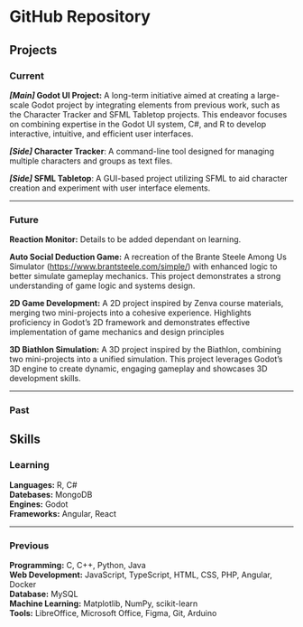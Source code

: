 # GitHub Repository

## Projects

### Current

***[Main]* Godot UI Project:** A long-term initiative aimed at creating a large-scale Godot project by integrating elements from previous work, such as the Character Tracker and SFML Tabletop projects. This endeavor focuses on combining expertise in the Godot UI system, C#, and R to develop interactive, intuitive, and efficient user interfaces.

***[Side]* Character Tracker**: A command-line tool designed for managing multiple characters and groups as text files.

***[Side]* SFML Tabletop**: A GUI-based project utilizing SFML to aid character creation and experiment with user interface elements.

***

### Future

**Reaction Monitor:** Details to be added dependant on learning. 

**Auto Social Deduction Game:** A recreation of the Brante Steele Among Us Simulator (https://www.brantsteele.com/simple/) with enhanced logic to better simulate gameplay mechanics. This project demonstrates a strong understanding of game logic and systems design.

**2D Game Development:** A 2D project inspired by Zenva course materials, merging two mini-projects into a cohesive experience. Highlights proficiency in Godot’s 2D framework and demonstrates effective implementation of game mechanics and design principles

**3D Biathlon Simulation:** A 3D project inspired by the Biathlon, combining two mini-projects into a unified simulation. This project leverages Godot’s 3D engine to create dynamic, engaging gameplay and showcases 3D development skills.

***

### Past



## Skills

### Learning

**Languages:** R, C# <br>
**Datebases:** MongoDB <br>
**Engines:** Godot <br>
**Frameworks:** Angular, React

***

### Previous

**Programming:** C, C++, Python, Java <br>
**Web Development:** JavaScript, TypeScript, HTML, CSS, PHP, Angular, Docker <br>
**Database:** MySQL <br>
**Machine Learning:** Matplotlib, NumPy, scikit-learn <br>
**Tools:** LibreOffice, Microsoft Office, Figma, Git, Arduino
<!---
### Programming
![C](https://img.shields.io/badge/c-%2300599C.svg?style=for-the-badge&logo=c&logoColor=white)
![C++](https://img.shields.io/badge/c++-%2300599C.svg?style=for-the-badge&logo=c%2B%2B&logoColor=white)
![Python](https://img.shields.io/badge/python-3670A0?style=for-the-badge&logo=python&logoColor=ffdd54)
![Java](https://img.shields.io/badge/java-%23ED8B00.svg?style=for-the-badge&logo=openjdk&logoColor=white)

### Web Development
![JavaScript](https://img.shields.io/badge/javascript-%23323330.svg?style=for-the-badge&logo=javascript&logoColor=%23F7DF1E)
![TypeScript](https://img.shields.io/badge/typescript-%23007ACC.svg?style=for-the-badge&logo=typescript&logoColor=white)
![HTML5](https://img.shields.io/badge/html5-%23E34F26.svg?style=for-the-badge&logo=html5&logoColor=white)
![CSS3](https://img.shields.io/badge/css3-%231572B6.svg?style=for-the-badge&logo=css3&logoColor=white)
![PHP](https://img.shields.io/badge/php-%23777BB4.svg?style=for-the-badge&logo=php&logoColor=white)
![Angular.js](https://img.shields.io/badge/angular.js-%23E23237.svg?style=for-the-badge&logo=angularjs&logoColor=white)
![Docker](https://img.shields.io/badge/docker-%230db7ed.svg?style=for-the-badge&logo=docker&logoColor=white)

### Database
![MySQL](https://img.shields.io/badge/mysql-%2300f.svg?style=for-the-badge&logo=mysql&logoColor=white)

### Machine Learning
![Matplotlib](https://img.shields.io/badge/Matplotlib-%23ffffff.svg?style=for-the-badge&logo=Matplotlib&logoColor=black)
![NumPy](https://img.shields.io/badge/numpy-%23013243.svg?style=for-the-badge&logo=numpy&logoColor=white)
![scikit-learn](https://img.shields.io/badge/scikit--learn-%23F7931E.svg?style=for-the-badge&logo=scikit-learn&logoColor=white)

### Tools
![LibreOffice](https://img.shields.io/badge/LibreOffice-%2318A303?style=for-the-badge&logo=LibreOffice&logoColor=white)
![Microsoft Office](https://img.shields.io/badge/Microsoft_Office-D83B01?style=for-the-badge&logo=microsoft-office&logoColor=white)
![Figma](https://img.shields.io/badge/figma-%23F24E1E.svg?style=for-the-badge&logo=figma&logoColor=white)
![Git](https://img.shields.io/badge/git-%23F05033.svg?style=for-the-badge&logo=git&logoColor=white)
![Arduino](https://img.shields.io/badge/-Arduino-00979D?style=for-the-badge&logo=Arduino&logoColor=white)

## 📫 Connect with me
*Email:* adrian.richards.m@gmail.com <br>
*LinkedIn:* www.linkedin.com/in/adrian-richards-19365622b/
--->

<!---
ARichardsM/ARichardsM is a ✨ special ✨ repository because its `README.md` (this file) appears on your GitHub profile.
You can click the Preview link to take a look at your changes.
https://www.freecodecamp.org/news/how-to-write-a-good-readme-file/
https://github.com/Ileriayo/markdown-badges
--->
